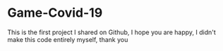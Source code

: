 # Game-Covid-19
This is the first project I shared on Github, I hope you are happy,
I didn't make this code entirely myself, thank you
